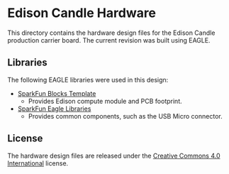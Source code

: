 Edison Candle Hardware
======================

This directory contains the hardware design files for the Edison Candle
production carrier board. The current revision was built using EAGLE.

Libraries
---------

The following EAGLE libraries were used in this design:

-   [SparkFun Blocks Template](https://github.com/sparkfun/Sparkfun_Blocks_Template)
    -   Provides Edison compute module and PCB footprint.
-   [SparkFun Eagle Libraries](https://github.com/sparkfun/SparkFun-Eagle-Libraries)
    -   Provides common components, such as the USB Micro connector.

License
-------

The hardware design files are released under the
[Creative Commons 4.0 International](http://creativecommons.org/licenses/by/4.0/)
license.
